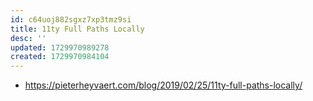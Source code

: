 ```yaml
---
id: c64uoj882sgxz7xp3tmz9si
title: 11ty Full Paths Locally
desc: ''
updated: 1729970989278
created: 1729970984104
---
```


- https://pieterheyvaert.com/blog/2019/02/25/11ty-full-paths-locally/

